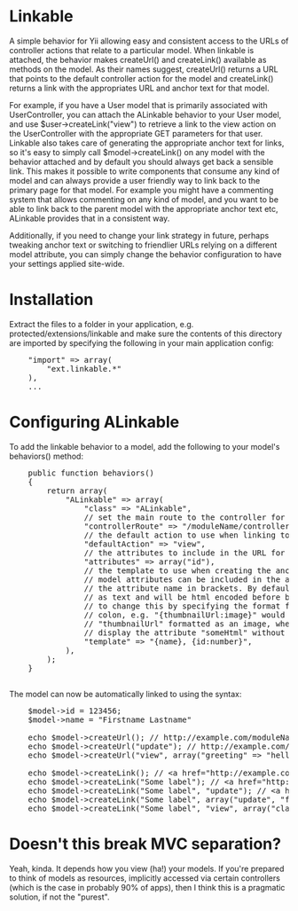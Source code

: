 # Linkable
A simple behavior for Yii allowing easy and consistent access to the URLs of
controller actions that relate to a particular model.
When linkable is attached, the behavior makes createUrl() and createLink() available as methods
on the model. As their names suggest, createUrl() returns a URL that points to
the default controller action for the model and createLink() returns a link with
the appropriates URL and anchor text for that model.

For example, if you have a User model that is primarily associated with UserController,
you can attach the ALinkable behavior to your User model, and use
    $user->createLink("view")
to retrieve a link to the view action on the UserController with the appropriate GET
parameters for that user. Linkable also takes care of generating the appropriate anchor text
for links, so it's easy to simply call $model->createLink() on any model with the behavior
attached and by default you should always get back a sensible link. This makes it possible
to write components that consume any kind of model and can always provide a user friendly way
to link back to the primary page for that model. For example you might have a commenting system
that allows commenting on any kind of model, and you want to be able to link back to the parent
model with the appropriate anchor text etc, ALinkable provides that in a consistent way.

Additionally, if you need to change your link strategy in future, perhaps tweaking anchor text or switching to
friendlier URLs relying on a different model attribute, you can simply change the behavior configuration
to have your settings applied site-wide.


# Installation
Extract the files to a folder in your application, e.g. protected/extensions/linkable
and make sure the contents of this directory are imported by specifying the following
in your main application config:
<pre lang="php">
    "import" => array(
        "ext.linkable.*"
    ),
    ...
</pre>

# Configuring ALinkable
To add the linkable behavior to a model, add the following to your model's behaviors()
method:
<pre lang="php">
    public function behaviors()
    {
        return array(
            "ALinkable" => array(
                "class" => "ALinkable",
                // set the main route to the controller for this model
                "controllerRoute" => "/moduleName/controllerName",
                // the default action to use when linking to models of this type
                "defaultAction" => "view",
                // the attributes to include in the URL for the model
                "attributes" => array("id"),
                // the template to use when creating the anchor text for links.
                // model attributes can be included in the anchor text by enclosing
                // the attribute name in brackets. By default attributes will be treated
                // as text and will be html encoded before being rendered. It is possible
                // to change this by specifying the format for an attribute preceded by a
                // colon, e.g. "{thumbnailUrl:image}" would display the attribute
                // "thumbnailUrl" formatted as an image, whereas "{someHtml:raw}" would
                // display the attribute "someHtml" without html enconding the value
                "template" => "{name}, {id:number}",
            ),
        );
    }

</pre>

The model can now be automatically linked to using the syntax:
<pre lang="php">
    $model->id = 123456;
    $model->name = "Firstname Lastname"

    echo $model->createUrl(); // http://example.com/moduleName/controllerName/view?id=123456
    echo $model->createUrl("update"); // http://example.com/moduleName/controllerName/update?id=123456
    echo $model->createUrl("view", array("greeting" => "hello world")); // http://example.com/moduleName/controllerName/view?id=123456&greeting=hello%20world

    echo $model->createLink(); // &lt;a href="http://example.com/moduleName/controllerName/view?id=123456"&gt;Firstname Lastname, 123.456&lt;/a&gt;
    echo $model->createLink("Some label"); // &lt;a href="http://example.com/moduleName/controllerName/view?id=123456"&gt;Some label&lt;/a&gt;
    echo $model->createLink("Some label", "update"); // &lt;a href="http://example.com/moduleName/controllerName/update?id=123456"&gt;Some label&lt;/a&gt;
    echo $model->createLink("Some label", array("update", "foo" => "bar")); // &lt;a href="http://example.com/moduleName/controllerName/update?id=123456&foo=bar"&gt;Some label&lt;/a&gt;
    echo $model->createLink("Some label", "view", array("class" => "test")); // &lt;a class="test" href="http://example.com/moduleName/controllerName/view?id=123456"&gt;Some label&lt;/a&gt;
</pre>

# Doesn't this break MVC separation?

Yeah, kinda. It depends how you view (ha!) your models. If you're prepared to think
of models as resources, implicitly accessed via certain controllers (which is the case
in probably 90% of apps), then I think this is a pragmatic solution, if not the "purest".

